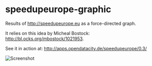 # speedupeurope-graphic

Results of http://speedupeurope.eu as a force-directed graph.

It relies on this idea by Micheal Bostock: http://bl.ocks.org/mbostock/1021953.

See it in action at: http://apps.opendatacity.de/speedupeurope/0.3/


![Screenshot](http://apps.opendatacity.de/speedupeurope/0.3/screenshot.png)

